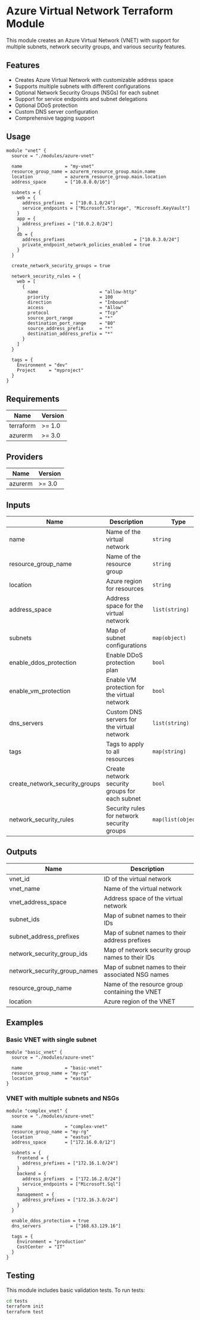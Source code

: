 # Azure Virtual Network Terraform Module

This module creates an Azure Virtual Network (VNET) with support for multiple subnets, network security groups, and various security features.

## Features

- Creates Azure Virtual Network with customizable address space
- Supports multiple subnets with different configurations
- Optional Network Security Groups (NSGs) for each subnet
- Support for service endpoints and subnet delegations
- Optional DDoS protection
- Custom DNS server configuration
- Comprehensive tagging support

## Usage

```hcl
module "vnet" {
  source = "./modules/azure-vnet"

  name                = "my-vnet"
  resource_group_name = azurerm_resource_group.main.name
  location            = azurerm_resource_group.main.location
  address_space       = ["10.0.0.0/16"]

  subnets = {
    web = {
      address_prefixes  = ["10.0.1.0/24"]
      service_endpoints = ["Microsoft.Storage", "Microsoft.KeyVault"]
    }
    app = {
      address_prefixes = ["10.0.2.0/24"]
    }
    db = {
      address_prefixes                          = ["10.0.3.0/24"]
      private_endpoint_network_policies_enabled = true
    }
  }

  create_network_security_groups = true
  
  network_security_rules = {
    web = [
      {
        name                       = "allow-http"
        priority                   = 100
        direction                  = "Inbound"
        access                     = "Allow"
        protocol                   = "Tcp"
        source_port_range          = "*"
        destination_port_range     = "80"
        source_address_prefix      = "*"
        destination_address_prefix = "*"
      }
    ]
  }

  tags = {
    Environment = "dev"
    Project     = "myproject"
  }
}
```

## Requirements

| Name | Version |
|------|---------|
| terraform | >= 1.0 |
| azurerm | >= 3.0 |

## Providers

| Name | Version |
|------|---------|
| azurerm | >= 3.0 |

## Inputs

| Name | Description | Type | Default | Required |
|------|-------------|------|---------|:--------:|
| name | Name of the virtual network | `string` | n/a | yes |
| resource_group_name | Name of the resource group | `string` | n/a | yes |
| location | Azure region for resources | `string` | n/a | yes |
| address_space | Address space for the virtual network | `list(string)` | `["10.0.0.0/16"]` | no |
| subnets | Map of subnet configurations | `map(object)` | See variables.tf | no |
| enable_ddos_protection | Enable DDoS protection plan | `bool` | `false` | no |
| enable_vm_protection | Enable VM protection for the virtual network | `bool` | `false` | no |
| dns_servers | Custom DNS servers for the virtual network | `list(string)` | `[]` | no |
| tags | Tags to apply to all resources | `map(string)` | `{}` | no |
| create_network_security_groups | Create network security groups for each subnet | `bool` | `true` | no |
| network_security_rules | Security rules for network security groups | `map(list(object))` | `{}` | no |

## Outputs

| Name | Description |
|------|-------------|
| vnet_id | ID of the virtual network |
| vnet_name | Name of the virtual network |
| vnet_address_space | Address space of the virtual network |
| subnet_ids | Map of subnet names to their IDs |
| subnet_address_prefixes | Map of subnet names to their address prefixes |
| network_security_group_ids | Map of network security group names to their IDs |
| network_security_group_names | Map of subnet names to their associated NSG names |
| resource_group_name | Name of the resource group containing the VNET |
| location | Azure region of the VNET |

## Examples

### Basic VNET with single subnet

```hcl
module "basic_vnet" {
  source = "./modules/azure-vnet"

  name                = "basic-vnet"
  resource_group_name = "my-rg"
  location            = "eastus"
}
```

### VNET with multiple subnets and NSGs

```hcl
module "complex_vnet" {
  source = "./modules/azure-vnet"

  name                = "complex-vnet"
  resource_group_name = "my-rg"
  location            = "eastus"
  address_space       = ["172.16.0.0/12"]

  subnets = {
    frontend = {
      address_prefixes = ["172.16.1.0/24"]
    }
    backend = {
      address_prefixes  = ["172.16.2.0/24"]
      service_endpoints = ["Microsoft.Sql"]
    }
    management = {
      address_prefixes = ["172.16.3.0/24"]
    }
  }

  enable_ddos_protection = true
  dns_servers           = ["168.63.129.16"]

  tags = {
    Environment = "production"
    CostCenter  = "IT"
  }
}
```

## Testing

This module includes basic validation tests. To run tests:

```bash
cd tests
terraform init
terraform test
```